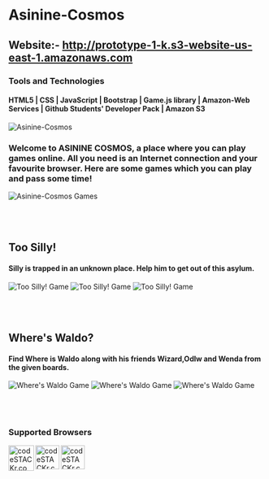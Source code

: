 # Asinine-Cosmos
## Website:- http://prototype-1-k.s3-website-us-east-1.amazonaws.com
### Tools and Technologies
#### HTML5 | CSS | JavaScript | Bootstrap | Game.js library | Amazon-Web Services | Github Students' Developer Pack | Amazon S3
![Asinine-Cosmos](ReadmeAssets/app-name.png)
### Welcome to ASININE COSMOS, a place where you can play games online. All you need is an Internet connection and your favourite browser. Here are some games which you can play and pass some time!

![Asinine-Cosmos Games](ReadmeAssets/AC1.PNG)
<br/>
<br/>
<br/>
<br/>
## Too Silly!
#### Silly is trapped in an unknown place. Help him to get out of this asylum.
![Too Silly! Game](ReadmeAssets/TooSilly!.PNG)
![Too Silly! Game](ReadmeAssets/TS1.PNG)
![Too Silly! Game](ReadmeAssets/TS2.PNG)
<br/>
<br/>
<br/>
<br/>
## Where's Waldo?
#### Find Where is Waldo along with his friends Wizard,Odlw and Wenda from the given boards.
![Where's Waldo Game](ReadmeAssets/WheresWaldo.PNG)
![Where's Waldo Game](ReadmeAssets/WW2.PNG)
![Where's Waldo Game](ReadmeAssets/WW3.PNG)
<br/>
<br/>
<br/>
<br/>
### Supported Browsers
<img align="left" alt="codeSTACKr.com" width="50px" src="https://cdn.iconscout.com/icon/free/png-512/chrome-36-569244.png" />
<img align="left" alt="codeSTACKr.com" width="47px" src="https://www.mozilla.org/media/protocol/img/logos/firefox/browser/logo-lg-high-res.fbc7ffbb50fd.png" />
<img align="left" alt="codeSTACKr.com" width="47px" src="https://i.redd.it/elm050ng2kv41.jpg" />




